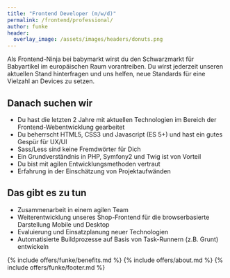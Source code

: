 ```yaml
---
title: "Frontend Developer (m/w/d)"
permalink: /frontend/professional/
author: funke
header:
  overlay_image: /assets/images/headers/donuts.png
---
```


Als Frontend-Ninja bei babymarkt wirst du den Schwarzmarkt für Babyartikel im europäischen Raum vorantreiben.
Du wirst jederzeit unseren aktuellen Stand hinterfragen und uns helfen, neue Standards für eine Vielzahl an Devices zu setzen.

## Danach suchen wir

* Du hast die letzten 2 Jahre mit aktuellen Technologien im Bereich der Frontend-Webentwicklung gearbeitet
* Du beherrscht HTML5, CSS3 und Javascript (ES 5+) und hast ein gutes Gespür für UX/UI
* Sass/Less sind keine Fremdwörter für Dich
* Ein Grundverständnis in PHP, Symfony2 und Twig ist von Vorteil
* Du bist mit agilen Entwicklungsmethoden vertraut
* Erfahrung in der Einschätzung von Projektaufwänden

## Das gibt es zu tun

* Zusammenarbeit in einem agilen Team
* Weiterentwicklung unseres Shop-Frontend für die browserbasierte Darstellung Mobile und Desktop
* Evaluierung und Einsatzplanung neuer Technologien
* Automatisierte Buildprozesse auf Basis von Task-Runnern (z.B. Grunt) entwickeln

{% include offers/funke/benefits.md %}
{% include offers/about.md %}
{% include offers/funke/footer.md %}
